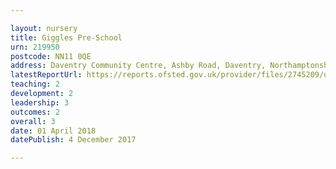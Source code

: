 ```yaml
---

layout: nursery
title: Giggles Pre-School
urn: 219950
postcode: NN11 0QE
address: Daventry Community Centre, Ashby Road, Daventry, Northamptonshire, NN11 0QE
latestReportUrl: https://reports.ofsted.gov.uk/provider/files/2745209/urn/219950.pdf
teaching: 2
development: 2
leadership: 3
outcomes: 2
overall: 3
date: 01 April 2018 
datePublish: 4 December 2017

---
```

